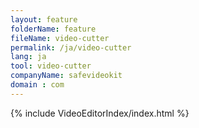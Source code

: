 ```yaml
---
layout: feature
folderName: feature
fileName: video-cutter
permalink: /ja/video-cutter
lang: ja
tool: video-cutter
companyName: safevideokit
domain : com
---
```


{% include VideoEditorIndex/index.html %}

   